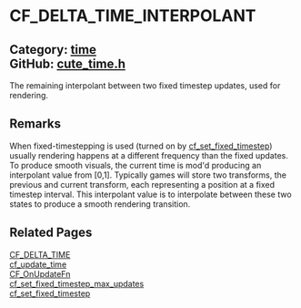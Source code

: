 [//]: # (This file is automatically generated by Cute Framework's docs parser.)
[//]: # (Do not edit this file by hand!)
[//]: # (See: https://github.com/RandyGaul/cute_framework/blob/master/samples/docs_parser.cpp)
[](../header.md ':include')

# CF_DELTA_TIME_INTERPOLANT

Category: [time](/api_reference?id=time)  
GitHub: [cute_time.h](https://github.com/RandyGaul/cute_framework/blob/master/include/cute_time.h)  
---

The remaining interpolant between two fixed timestep updates, used for rendering.

## Remarks

When fixed-timestepping is used (turned on by [cf_set_fixed_timestep](/time/cf_set_fixed_timestep.md)) usually rendering happens at a different frequency
than the fixed updates. To produce smooth visuals, the current time is mod'd producing an interpolant value from [0,1].
Typically games will store two transforms, the previous and current transform, each representing a position at a fixed timestep
interval. This interpolant value is to interpolate between these two states to produce a smooth rendering transition.

## Related Pages

[CF_DELTA_TIME](/time/cf_delta_time.md)  
[cf_update_time](/time/cf_update_time.md)  
[CF_OnUpdateFn](/time/cf_onupdatefn.md)  
[cf_set_fixed_timestep_max_updates](/time/cf_set_fixed_timestep_max_updates.md)  
[cf_set_fixed_timestep](/time/cf_set_fixed_timestep.md)  
